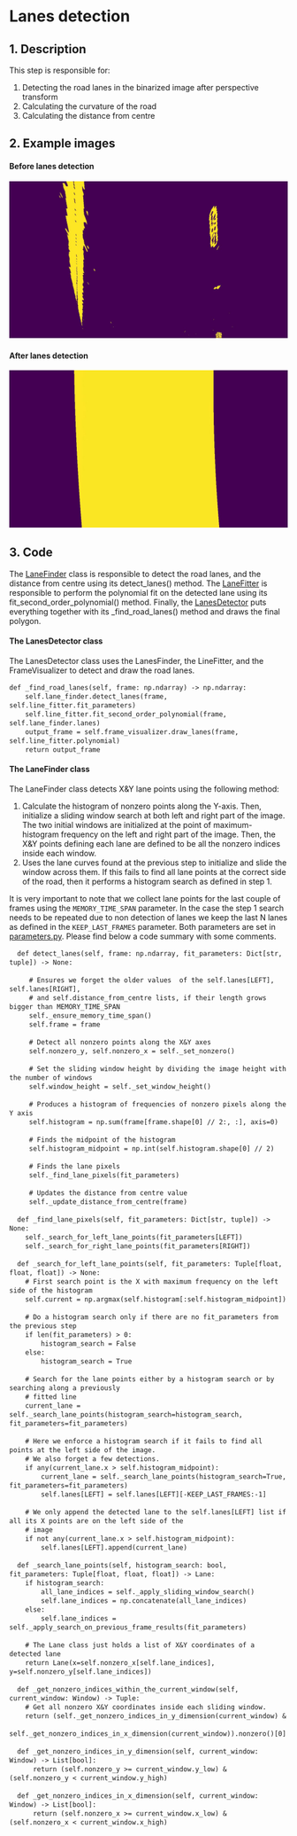# Lanes detection

## 1. Description

This step is responsible for:

1. Detecting the road lanes in the binarized image after perspective transform
1. Calculating the curvature of the road
1. Calculating the distance from centre

## 2. Example images

#### Before lanes detection

![Binarized image](../output_images/perspective_transform.jpg)

#### After lanes detection

![Binarized image](../output_images/detected_lanes.jpg)

## 3. Code

The [LaneFinder](../src/domain/lane_finder.py) class is responsible to detect the road lanes, and the distance from
centre using its detect_lanes() method. The [LaneFitter](../src/domain/line_fitter.py)
is responsible to perform the polynomial fit on the detected lane using its fit_second_order_polynomial() method.
Finally, the [LanesDetector](../src/use_case/lanes_detector.py) puts everything together with its _find_road_lanes()
method and draws the final polygon.

#### The LanesDetector class

The LanesDetector class uses the LanesFinder, the LineFitter, and the FrameVisualizer to detect and draw the road lanes.

    def _find_road_lanes(self, frame: np.ndarray) -> np.ndarray:
        self.lane_finder.detect_lanes(frame, self.line_fitter.fit_parameters)
        self.line_fitter.fit_second_order_polynomial(frame, self.lane_finder.lanes)
        output_frame = self.frame_visualizer.draw_lanes(frame, self.line_fitter.polynomial)
        return output_frame

#### The LaneFinder class

The LaneFinder class detects X&Y lane points using the following method:

1. Calculate the histogram of nonzero points along the Y-axis. Then, initialize a sliding window search at both left and
   right part of the image. The two initial windows are initialized at the point of maximum-histogram frequency on the
   left and right part of the image. Then, the X&Y points defining each lane are defined to be all the nonzero indices
   inside each window.
2. Uses the lane curves found at the previous step to initialize and slide the window across them. If this fails to find
   all lane points at the correct side of the road, then it performs a histogram search as defined in step 1.

It is very important to note that we collect lane points for the last couple of frames using the
`MEMORY_TIME_SPAN` parameter. In the case the step 1 search needs to be repeated due to non detection of lanes 
we keep the last N lanes as defined in the `KEEP_LAST_FRAMES` parameter. Both parameters are set in 
[parameters.py](../src/infrastructure/parameters.py). Please find below a code summary with some comments.


      def detect_lanes(self, frame: np.ndarray, fit_parameters: Dict[str, tuple]) -> None:
         
         # Ensures we forget the older values  of the self.lanes[LEFT], self.lanes[RIGHT],
         # and self.distance_from_centre lists, if their length grows bigger than MEMORY_TIME_SPAN
         self._ensure_memory_time_span()
         self.frame = frame

         # Detect all nonzero points along the X&Y axes
         self.nonzero_y, self.nonzero_x = self._set_nonzero()

         # Set the sliding window height by dividing the image height with the number of windows
         self.window_height = self._set_window_height()

         # Produces a histogram of frequencies of nonzero pixels along the Y axis
         self.histogram = np.sum(frame[frame.shape[0] // 2:, :], axis=0)

         # Finds the midpoint of the histogram
         self.histogram_midpoint = np.int(self.histogram.shape[0] // 2)

         # Finds the lane pixels
         self._find_lane_pixels(fit_parameters)

         # Updates the distance from centre value
         self._update_distance_from_centre(frame)

      def _find_lane_pixels(self, fit_parameters: Dict[str, tuple]) -> None:
        self._search_for_left_lane_points(fit_parameters[LEFT])
        self._search_for_right_lane_points(fit_parameters[RIGHT])

      def _search_for_left_lane_points(self, fit_parameters: Tuple[float, float, float]) -> None:
        # First search point is the X with maximum frequency on the left side of the histogram
        self.current = np.argmax(self.histogram[:self.histogram_midpoint])

        # Do a histogram search only if there are no fit_parameters from the previous step
        if len(fit_parameters) > 0:
            histogram_search = False
        else:
            histogram_search = True

        # Search for the lane points either by a histogram search or by searching along a previously
        # fitted line
        current_lane = self._search_lane_points(histogram_search=histogram_search, fit_parameters=fit_parameters)
        
        # Here we enforce a histogram search if it fails to find all points at the left side of the image.
        # We also forget a few detections.
        if any(current_lane.x > self.histogram_midpoint):
            current_lane = self._search_lane_points(histogram_search=True, fit_parameters=fit_parameters)
            self.lanes[LEFT] = self.lanes[LEFT][-KEEP_LAST_FRAMES:-1]

        # We only append the detected lane to the self.lanes[LEFT] list if all its X points are on the left side of the 
        # image
        if not any(current_lane.x > self.histogram_midpoint):
            self.lanes[LEFT].append(current_lane)

      def _search_lane_points(self, histogram_search: bool, fit_parameters: Tuple[float, float, float]) -> Lane:
        if histogram_search:
            all_lane_indices = self._apply_sliding_window_search()
            self.lane_indices = np.concatenate(all_lane_indices)
        else:
            self.lane_indices = self._apply_search_on_previous_frame_results(fit_parameters)

        # The Lane class just holds a list of X&Y coordinates of a detected lane
        return Lane(x=self.nonzero_x[self.lane_indices], y=self.nonzero_y[self.lane_indices])

      def _get_nonzero_indices_within_the_current_window(self, current_window: Window) -> Tuple:
        # Get all nonzero X&Y coordinates inside each sliding window.
        return (self._get_nonzero_indices_in_y_dimension(current_window) &
                self._get_nonzero_indices_in_x_dimension(current_window)).nonzero()[0]

      def _get_nonzero_indices_in_y_dimension(self, current_window: Window) -> List[bool]:
          return (self.nonzero_y >= current_window.y_low) & (self.nonzero_y < current_window.y_high)
   
      def _get_nonzero_indices_in_x_dimension(self, current_window: Window) -> List[bool]:
          return (self.nonzero_x >= current_window.x_low) & (self.nonzero_x < current_window.x_high)